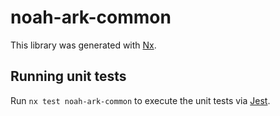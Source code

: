 # noah-ark-common

This library was generated with [Nx](https://nx.dev).

## Running unit tests

Run `nx test noah-ark-common` to execute the unit tests via [Jest](https://jestjs.io).
